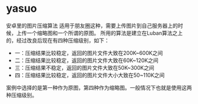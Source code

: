 # yasuo
安卓里的图片压缩算法
适用于朋友圈这种，需要上传图片到自己服务器上的时候，上传一个缩略图和一个所谓的原图。
所用的算法是建立在Luban算法之上的，经过改良后现在有四种压缩级别，如下：
 * 一：压缩结果比较稳定，返回的图片文件大致在200K~600K之间
 * 二：压缩结果比较稳定，返回的图片文件大致在60K~120K之间
 * 三：压缩结果不稳定，返回的图片文件大致在50K~300K之间
 * 四：压缩结果比较稳定，返回的图片文件大小大致在50~110K之间
 
 案例中选择的是第一种作为原图，第四种作为缩略图。一般情况下也就是使用这两种压缩级别。
